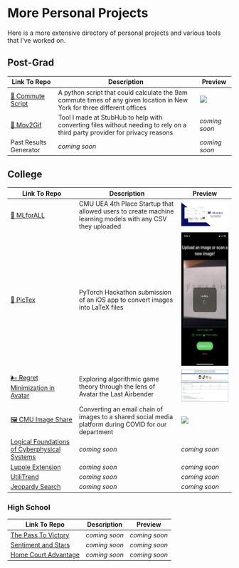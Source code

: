 # More Personal Projects

Here is a more extensive directory of personal projects and various tools that I've worked on.

## Post-Grad

| Link To Repo | Description | Preview |
| --- | --- | --- |
| [📍 Commute Script](https://github.com/lenghuang/commute) | A python script that could calculate the 9am commute times of any given location in New York for three different offices | <img src="assets/commute.gif" width="300"> |
| [🎥 Mov2Gif](https://github.com/lenghuang/mov2gif) | Tool I made at StubHub to help with converting files without needing to rely on a third party provider for privacy reasons | _coming soon_ |
| Past Results Generator | _coming soon_ | _coming soon_ |

## College

| Link To Repo | Description | Preview |
| --- | --- | --- |
| [🤖 MLforALL](https://github.com/mlforall-app/mlforall) | CMU UEA 4th Place Startup that allowed users to create machine learning models with any CSV they uploaded | <img src="assets/mlforall.png" width="300"> |
| [📸 PicTex](https://github.com/lenghuang/picTex) | PyTorch Hackathon submission of an iOS app to convert images into LaTeX files | <img src="assets/pictex.jpeg" height="300"> |
| [🌬️ Regret Minimization in Avatar](https://github.com/lenghuang/ATLA-AGT) | Exploring algorithmic game theory through the lens of Avatar the Last Airbender | <img src="assets/atla.png" width="300"> |
| [🖼️ CMU Image Share](https://github.com/lenghuang/cmu-imageshare) | Converting an email chain of images to a shared social media platform during COVID for our department | <img src="assets/cmuimageshare.gif" width="300"> |
| [Logical Foundations of Cyberphysical Systems](https://github.com/lenghuang/Football-CPS) | _coming soon_ | _coming soon_ |
| [Lupole Extension](https://github.com/lenghuang/Lupole-Extension) | _coming soon_ | _coming soon_ |
| [UtiliTrend](https://github.com/shwinay/UtiliTrend) | _coming soon_ | _coming soon_ |
| [Jeopardy Search](https://github.com/lenghuang/jeopardy-capital-one/) | _coming soon_ | _coming soon_ |


### High School

| Link To Repo | Description | Preview |
| --- | --- | --- |
| [The Pass To Victory](https://github.com/lenghuang/pass) | _coming soon_ | _coming soon_ |
| [Sentiment and Stars](https://github.com/lenghuang/SentimentAndStars) | _coming soon_ | _coming soon_ |
| [Home Court Advantage](https://github.com/lenghuang/NBA-Webscrape) | _coming soon_ | _coming soon_ |
